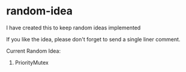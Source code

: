 # random-idea
I have created this to keep random ideas implemented

If you like the idea, please don't forget to send a single liner comment.

Current Random Idea:
1. PriorityMutex

